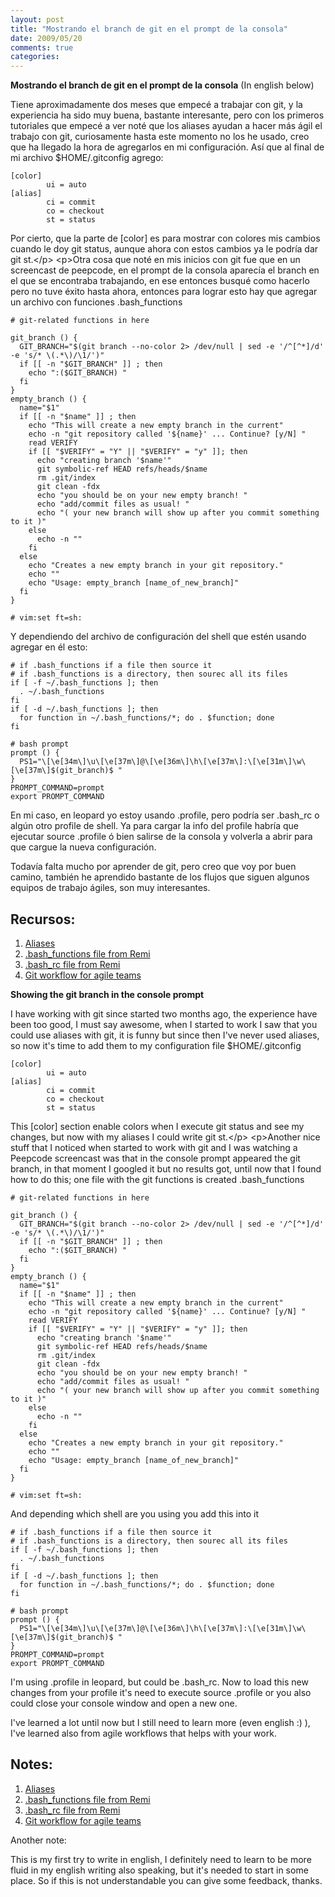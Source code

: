 ```yaml
---
layout: post
title: "Mostrando el branch de git en el prompt de la consola"
date: 2009/05/20
comments: true
categories: 
---
```


<strong>Mostrando el branch de git en el prompt de la consola</strong> (In english below)

Tiene aproximadamente dos meses que empecé a trabajar con git, y la experiencia ha sido muy buena, bastante interesante, pero con los primeros tutoriales que empecé a ver noté que los aliases ayudan a hacer más ágil el trabajo con git, curiosamente hasta este momento no los he usado, creo que ha llegado la hora de agregarlos en mi configuración. Así que al final de mi archivo $HOME/.gitconfig agrego:

    [color]
            ui = auto
    [alias]
            ci = commit
            co = checkout
            st = status

Por cierto, que la parte de [color] es para mostrar con colores mis cambios cuando le doy git status, aunque ahora con estos cambios ya le podría dar git st.&lt;/p&gt; &lt;p&gt;Otra cosa que noté en mis inicios con git fue que en un screencast de peepcode, en el prompt de la consola aparecía el branch en el que se encontraba trabajando, en ese entonces busqué como hacerlo pero no tuve éxito hasta ahora, entonces para lograr esto hay que agregar un archivo con funciones .bash_functions

    # git-related functions in here
     
    git_branch () {
      GIT_BRANCH="$(git branch --no-color 2> /dev/null | sed -e '/^[^*]/d' -e 's/* \(.*\)/\1/')"
      if [[ -n "$GIT_BRANCH" ]] ; then
        echo ":($GIT_BRANCH) "
      fi
    }
    empty_branch () {
      name="$1"
      if [[ -n "$name" ]] ; then
        echo "This will create a new empty branch in the current"
        echo -n "git repository called '${name}' ... Continue? [y/N] "
        read VERIFY
        if [[ "$VERIFY" = "Y" || "$VERIFY" = "y" ]]; then
          echo "creating branch '$name'"
          git symbolic-ref HEAD refs/heads/$name
          rm .git/index
          git clean -fdx
          echo "you should be on your new empty branch! "
          echo "add/commit files as usual! "
          echo "( your new branch will show up after you commit something to it )"
        else
          echo -n ""
        fi
      else
        echo "Creates a new empty branch in your git repository."
        echo ""
        echo "Usage: empty_branch [name_of_new_branch]"
      fi
    }
     
    # vim:set ft=sh:

Y dependiendo del archivo de configuración del shell que estén usando agregar en él esto:

    # if .bash_functions if a file then source it
    # if .bash_functions is a directory, then sourec all its files
    if [ -f ~/.bash_functions ]; then
      . ~/.bash_functions
    fi
    if [ -d ~/.bash_functions ]; then
      for function in ~/.bash_functions/*; do . $function; done
    fi
     
    # bash prompt
    prompt () {
      PS1="\[\e[34m\]\u\[\e[37m\]@\[\e[36m\]\h\[\e[37m\]:\[\e[31m\]\w\[\e[37m\]$(git_branch)$ "
    }
    PROMPT_COMMAND=prompt
    export PROMPT_COMMAND

En mi caso, en leopard yo estoy usando .profile, pero podría ser .bash_rc o algún otro profile de shell. Ya para cargar la info del profile habría que ejecutar source .profile ó bien salirse de la consola y volverla a abrir para que cargue la nueva configuración.

Todavía falta mucho por aprender de git, pero creo que voy por buen camino, también he aprendido bastante de los flujos que siguen algunos equipos de trabajo ágiles, son muy interesantes.

Recursos:
---------

1. [Aliases][aliases]
2. [.bash_functions file from Remi][bash_functions]
3. [.bash_rc file from Remi][bash_rc]
4. [Git workflow for agile teams][workflow]

[aliases]: http://git.or.cz/gitwiki/Aliases
[bash_functions]: http://github.com/remi/home/blob/9520493b8c2a2c3f290d64a33df13e0763aac50c/.bash_functions/git
[bash_rc]: http://github.com/remi/home/blob/9520493b8c2a2c3f290d64a33df13e0763aac50c/.bashrc
[workflow]: http://reinh.com/blog/2009/03/02/a-git-workflow-for-agile-teams.html

<strong>Showing the git branch in the console prompt</strong>

I have working with git since started two months ago, the experience have been too good, I must say awesome, when I started to work I saw that you could use aliases with git, it is funny but since then I've never used aliases, so now it's time to add them to my configuration file $HOME/.gitconfig

    [color]
            ui = auto
    [alias]
            ci = commit
            co = checkout
            st = status

This [color] section enable colors when I execute git status and see my changes, but now with my aliases I could write git st.&lt;/p&gt; &lt;p&gt;Another nice stuff that I noticed when started to work with git and I was watching a Peepcode screencast was that in the console prompt appeared the git branch, in that moment I googled it but no results got, until now that I found how to do this; one file with the git functions is created .bash_functions

    # git-related functions in here
     
    git_branch () {
      GIT_BRANCH="$(git branch --no-color 2> /dev/null | sed -e '/^[^*]/d' -e 's/* \(.*\)/\1/')"
      if [[ -n "$GIT_BRANCH" ]] ; then
        echo ":($GIT_BRANCH) "
      fi
    }
    empty_branch () {
      name="$1"
      if [[ -n "$name" ]] ; then
        echo "This will create a new empty branch in the current"
        echo -n "git repository called '${name}' ... Continue? [y/N] "
        read VERIFY
        if [[ "$VERIFY" = "Y" || "$VERIFY" = "y" ]]; then
          echo "creating branch '$name'"
          git symbolic-ref HEAD refs/heads/$name
          rm .git/index
          git clean -fdx
          echo "you should be on your new empty branch! "
          echo "add/commit files as usual! "
          echo "( your new branch will show up after you commit something to it )"
        else
          echo -n ""
        fi
      else
        echo "Creates a new empty branch in your git repository."
        echo ""
        echo "Usage: empty_branch [name_of_new_branch]"
      fi
    }
     
    # vim:set ft=sh:

And depending which shell are you using you add this into it

    # if .bash_functions if a file then source it
    # if .bash_functions is a directory, then sourec all its files
    if [ -f ~/.bash_functions ]; then
      . ~/.bash_functions
    fi
    if [ -d ~/.bash_functions ]; then
      for function in ~/.bash_functions/*; do . $function; done
    fi
     
    # bash prompt
    prompt () {
      PS1="\[\e[34m\]\u\[\e[37m\]@\[\e[36m\]\h\[\e[37m\]:\[\e[31m\]\w\[\e[37m\]$(git_branch)$ "
    }
    PROMPT_COMMAND=prompt
    export PROMPT_COMMAND

I'm using .profile in leopard, but could be .bash_rc. Now to load this new changes from your profile it's need to execute source .profile or you also could close your console window and open a new one.

I've learned a lot until now but I still need to learn more (even english :) ), I've learned also from agile workflows that helps with your work.

Notes:
------

1. [Aliases][aliases]
2. [.bash_functions file from Remi][bash_functions]
3. [.bash_rc file from Remi][bash_rc]
4. [Git workflow for agile teams][workflow]

[aliases]: http://git.or.cz/gitwiki/Aliases
[bash_functions]: http://github.com/remi/home/blob/9520493b8c2a2c3f290d64a33df13e0763aac50c/.bash_functions/git
[bash_rc]: http://github.com/remi/home/blob/9520493b8c2a2c3f290d64a33df13e0763aac50c/.bashrc
[workflow]: http://reinh.com/blog/2009/03/02/a-git-workflow-for-agile-teams.html

Another note:

This is my first try to write in english, I definitely need to learn to be more fluid in my english writing also speaking, but it's needed to start in some place. So if this is not understandable you can give some feedback, thanks.


